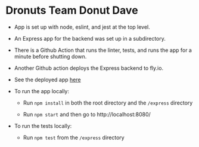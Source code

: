 # Dronuts Team Donut Dave

- App is set up with node, eslint, and jest at the top level.

- An Express app for the backend was set up in a subdirectory.

- There is a Github Action that runs the linter, tests, and runs the app for a minute before shutting down.

- Another Github action deploys the Express backend to fly.io.

- See the deployed app [here](https://dronuts-dave.fly.dev/)

- To run the app locally:

  - Run `npm install` in both the root directory and the `/express` directory

  - Run `npm start` and then go to http://localhost:8080/

- To run the tests locally:

  - Run `npm test` from the `/express` directory

